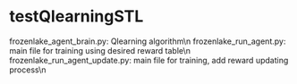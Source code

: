 # testQlearningSTL
frozenlake_agent_brain.py: Qlearning algorithm\n
frozenlake_run_agent.py: main file for training using desired reward table\n
frozenlake_run_agent_update.py: main file for training, add reward updating process\n
